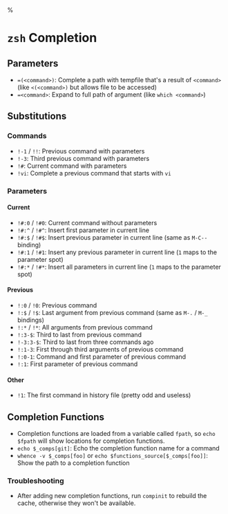 %

# `zsh` Completion

## Parameters

- `=(<command>)`: Complete a path with tempfile that's a result of `<command>` (like `<(<command>)` but allows file to be accessed)
- `=<command>`: Expand to full path of argument (like `which <command>`)

## Substitutions

### Commands

- `!-1` / `!!`: Previous command with parameters
- `!-3`: Third previous command with parameters
- `!#`: Current command with parameters
- `!vi`: Complete a previous command that starts with `vi`

### Parameters

#### Current

- `!#:0` / `!#0`: Current command without parameters
- `!#:^` / `!#^`: Insert first parameter in current line
- `!#:$` / `!#$`: Insert previous parameter in current line (same as `M-C--` binding)
- `!#:1` / `!#1`: Insert any previous parameter in current line (`1` maps to the parameter spot)
- `!#:*` / `!#*`: Insert all parameters in current line (`1` maps to the parameter spot)

#### Previous

- `!:0` / `!0`: Previous command
- `!:$` / `!$`: Last argument from previous command (same as `M-.` / `M-_` bindings)
- `!:*` / `!*`: All arguments from previous command
- `!:3-$`: Third to last from previous command
- `!-3:3-$`: Third to last from three commands ago
- `!:1-3`: First through third arguments of previous command
- `!:0-1`: Command and first parameter of previous command
- `!:1`: First parameter of previous command

#### Other

- `!1`: The first command in history file (pretty odd and useless)

## Completion Functions

- Completion functions are loaded from a variable called `fpath`, so `echo $fpath` will show locations for completion functions.
- `echo $_comps[git]`: Echo the completion function name for a command
- `whence -v $_comps[foo]` or `echo $functions_source[$_comps[foo]]`: Show the path to a completion function

### Troubleshooting

- After adding new completion functions, run `compinit` to rebuild the cache, otherwise they won't be available.
